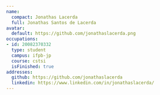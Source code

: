 ```yaml
---
name:
  compact: Jonathas Lacerda
  full: Jonathas Santos de Lacerda
avatar:
  default: https://github.com/jonathaslacerda.png
occupations:
- id: 20082370332
  type: student
  campus: ifpb-jp
  course: cstsi
  isFinished: true
addresses:
  github: https://github.com/jonathaslacerda
  linkedin: https://www.linkedin.com/in/jonathaslacerda/
---
```

